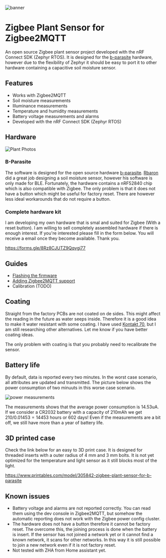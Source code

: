![banner](https://github.com/stanvn/zigbee-plant-sensor/blob/main/docs/images/zps-banner.png)

# Zigbee Plant Sensor for Zigbee2MQTT
An open source Zigbee plant sensor project developed with the nRF Connect SDK (Zephyr RTOS). It is designed for the [b-parasite](https://github.com/rbaron/b-parasite) hardware, however due to the flexibility of Zephyr it should be easy to port it to other hardware containing a capacitive soil moisture sensor.

## Features
- Works with Zigbee2MQTT
- Soil moisture measurements
- Illuminance measurements
- Temperature and humidity measurements  
- Battery voltage measurements and alarms 
- Developed with the nRF Connect SDK (Zephyr RTOS)

## Hardware
![Plant Photos](https://github.com/stanvn/zigbee-plant-sensor/blob/main/docs/images/plant-photos.jpg)

### B-Parasite
The software is designed for the open source hardware [b-parasite](https://github.com/rbaron/b-parasite). [Rbaron](https://github.com/rbaron) did a great job designing a soil moisture sensor, however his software is only made for BLE. Fortunately, the hardware contains a nRF52840 chip which is also compatible with Zigbee. The only problem is that it does not have a button which might be useful for factory reset. There are however less ideal workarounds that do not require a button. 

### Complete hardware kit
I am developing my own hardware that is smal and suited for Zigbee (With a reset button). I am willing to sell completely assembled hardware if there is enough interest. If you're interested please fill in the form below. You will receive a email once they become available. Thank you.

https://forms.gle/8Rz8CJUTZ9Qqvgi77

## Guides
- [Flashing the firmware](https://github.com/stanvn/zigbee-plant-sensor/blob/main/docs/firmware-flashing.md)
- [Adding Zigbee2MQTT support](https://github.com/stanvn/zigbee-plant-sensor/blob/main/docs/zigbee2mqtt.md#L12)
- Calibration (TODO)

## Coating
Straight from the factory PCBs are not coated on de sides. This might affect the reading in the future as water seeps inside. Therefore it is a good idea to make it water resistant with some coating. I have used [Kontakt 70](https://www.amazon.de/-/nl/dp/B000YIW7GS/ref=sr_1_4?__mk_nl_NL=ÅMÅŽÕÑ&crid=R4U07V394JKJ&keywords=kontakt+70&qid=1666814358&qu=eyJxc2MiOiIxLjk4IiwicXNhIjoiMS44MyIsInFzcCI6IjEuODgifQ%3D%3D&sprefix=kontakt+70%2Caps%2C66&sr=8-4), but I am still researching other alternatives. Let me know if you have better coating ideas.

The only problem with coating is that you probably need to recalibrate the sensor.

## Battery life
By default, data is reported every two minutes. In the worst case scenario, all attributes are updated and transmitted. The picture below shows the power consumption of two minuuts in this worse case scenario.

![power measurements](https://github.com/stanvn/zigbee-plant-sensor/blob/main/docs/images/power_measurements.png)

The measurements shows that the average power consumption is $14.53\text{uA}$. If we consider a CR2032 battery with a capacity of $210\text{mAh}$ we get $210/0.01453 = 14453$ hours or $602$ days! Even if the measurements are a bit off, we still have more than a year of battery life. 

## 3D printed case
Check the link below for an easy to 3D print case. It is designed for threaded inserts with a outer radius of 4 mm and 3 mm bolts. It is not yet optimized for the temperature and light sensor as it still blocks most of the light.

https://www.printables.com/model/305842-zigbee-plant-sensor-for-b-parasite

## Known issues
- Battery voltage and alarms are not reported correctly. You can read them using the dev console in Zigbee2MQTT, but somehow the automatic reporting does not work with the Zigbee power config cluster.
- The hardware does not have a button therefore it cannot be factory reset. The overcome this, the joining process is done when the battery is insert. If the sensor has not joined a network yet or it cannot find a known network, it scans for other networks. In this way it is still possible to join a new network even if it is not factory reset.
- Not tested with ZHA from Home assistant yet. 